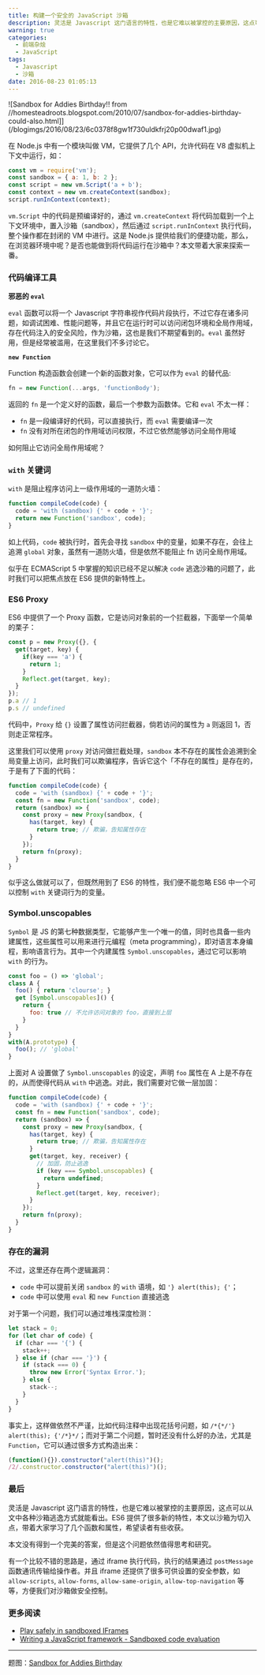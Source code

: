 ```yaml
---
title: 构建一个安全的 JavaScript 沙箱
description: 灵活是 Javascript 这门语言的特性，也是它难以被掌控的主要原因，这点可以从文中各种沙箱逃逸方式就能看出。ES6 提供了很多新的特性，本文以沙箱为切入点，带着大家学习了几个函数和属性，希望读者有些收获。
warning: true
categories:
  - 前端杂烩
  - JavaScript
tags:
  - Javascript
  - 沙箱
date: 2016-08-23 01:05:13
---
```


![Sandbox for Addies Birthday!! from //homesteadroots.blogspot.com/2010/07/sandbox-for-addies-birthday-could-also.html]](/blogimgs/2016/08/23/6c0378f8gw1f730uldkfrj20p00dwaf1.jpg)<!--<source src="http://ww1.sinaimg.cn/large/6c0378f8gw1f730uldkfrj20p00dwaf1.jpg">-->

在 Node.js 中有一个模块叫做 VM，它提供了几个 API，允许代码在 V8 虚拟机上下文中运行，如：

```javascript
const vm = require('vm');
const sandbox = { a: 1, b: 2 };
const script = new vm.Script('a + b');
const context = new vm.createContext(sandbox);
script.runInContext(context);
```

`vm.Script` 中的代码是预编译好的，通过 `vm.createContext` 将代码加载到一个上下文环境中，置入沙箱（sandbox），然后通过 `script.runInContext` 执行代码，整个操作都在封闭的 VM 中进行。这是 Node.js 提供给我们的便捷功能，那么，在浏览器环境中呢？是否也能做到将代码运行在沙箱中？本文带着大家来探索一番。

<!--more-->

### 代码编译工具

**邪恶的 `eval`**

`eval` 函数可以将一个 Javascript 字符串视作代码片段执行，不过它存在诸多问题，如调试困难、性能问题等，并且它在运行时可以访问闭包环境和全局作用域，存在代码注入的安全风险，作为沙箱，这也是我们不期望看到的。`eval` 虽然好用，但是经常被滥用，在这里我们不多讨论它。

**`new Function`**

Function 构造函数会创建一个新的函数对象，它可以作为 `eval` 的替代品:

```javascript
fn = new Function(...args, 'functionBody');
```

返回的 `fn` 是一个定义好的函数，最后一个参数为函数体。它和 `eval` 不太一样：

- `fn` 是一段编译好的代码，可以直接执行，而 `eval` 需要编译一次
- `fn` 没有对所在闭包的作用域访问权限，不过它依然能够访问全局作用域

如何阻止它访问全局作用域呢？

### `with` 关键词

`with` 是阻止程序访问上一级作用域的一道防火墙：

```javascript
function compileCode(code) {
  code = 'with (sandbox) {' + code + '}';
  return new Function('sandbox', code);
}
```

如上代码，`code` 被执行时，首先会寻找 `sandbox` 中的变量，如果不存在，会往上追溯 `global` 对象，虽然有一道防火墙，但是依然不能阻止 fn 访问全局作用域。

似乎在 ECMAScript 5 中掌握的知识已经不足以解决 `code` 逃逸沙箱的问题了，此时我们可以把焦点放在 ES6 提供的新特性上。

### ES6 Proxy

ES6 中提供了一个 Proxy 函数，它是访问对象前的一个拦截器，下面举一个简单的栗子：

```javascript
const p = new Proxy({}, {
  get(target, key) {
    if(key === 'a') {
      return 1;
    }
    Reflect.get(target, key);
  }
});
p.a // 1
p.s // undefined
```

代码中，`Proxy` 给 `{}` 设置了属性访问拦截器，倘若访问的属性为 `a` 则返回 1，否则走正常程序。

这里我们可以使用 `proxy` 对访问做拦截处理，`sandbox` 本不存在的属性会追溯到全局变量上访问，此时我们可以欺骗程序，告诉它这个「不存在的属性」是存在的，于是有了下面的代码：

```javascript
function compileCode(code) {
  code = 'with (sandbox) {' + code + '}';
  const fn = new Function('sandbox', code);
  return (sandbox) => {
    const proxy = new Proxy(sandbox, {
      has(target, key) {
        return true; // 欺骗，告知属性存在
      }
    });
    return fn(proxy);
  }
}
```

似乎这么做就可以了，但既然用到了 ES6 的特性，我们便不能忽略 ES6 中一个可以控制 `with` 关键词行为的变量。

### Symbol.unscopables

`Symbol` 是 JS 的第七种数据类型，它能够产生一个唯一的值，同时也具备一些内建属性，这些属性可以用来进行元编程（meta programming），即对语言本身编程，影响语言行为。其中一个内建属性 `Symbol.unscopables`，通过它可以影响 `with` 的行为。

```javascript
const foo = () => 'global';
class A {
  foo() { return 'clourse'; }
  get [Symbol.unscopables]() {
    return {
      foo: true // 不允许访问对象的 foo，直接到上层
    }
  }
}
with(A.prototype) {
  foo(); // 'global'
}
```

上面对 A 设置做了 `Symbol.unscopables` 的设定，声明 `foo` 属性在 A 上是不存在的，从而使得代码从 `with` 中逃逸。对此，我们需要对它做一层加固：

```javascript
function compileCode(code) {
  code = 'with (sandbox) {' + code + '}';
  const fn = new Function('sandbox', code);
  return (sandbox) => {
    const proxy = new Proxy(sandbox, {
      has(target, key) {
        return true; // 欺骗，告知属性存在
      }
      get(target, key, receiver) {
        // 加固，防止逃逸
        if (key === Symbol.unscopables) {
          return undefined; 
        }
        Reflect.get(target, key, receiver);
      }
    });
    return fn(proxy);
  }
}
```

### 存在的漏洞

不过，这里还存在两个逻辑漏洞：

- `code` 中可以提前关闭 `sandbox` 的 `with` 语境，如 `'} alert(this); {'`；
- `code` 中可以使用 `eval` 和 `new Function` 直接逃逸

对于第一个问题，我们可以通过堆栈深度检测：

```javascript
let stack = 0;
for (let char of code) {
  if (char === '{') {
    stack++;
  } else if (char === '}') {
    if (stack === 0) {
      throw new Error('Syntax Error.');
    } else {
      stack--;
    }
  }
}
```

事实上，这样做依然不严谨，比如代码注释中出现花括号问题，如 `/*{*/'} alert(this); {'/*}*/`；而对于第二个问题，暂时还没有什么好的办法，尤其是 `Function`，它可以通过很多方式构造出来：

```javascript
(function(){}).constructor("alert(this)")();
/2/.constructor.constructor("alert(this)")();
```

### 最后

灵活是 Javascript 这门语言的特性，也是它难以被掌控的主要原因，这点可以从文中各种沙箱逃逸方式就能看出。ES6 提供了很多新的特性，本文以沙箱为切入点，带着大家学习了几个函数和属性，希望读者有些收获。

本文没有得到一个完美的答案，但是这个问题依然值得思考和研究。

有一个比较不错的思路是，通过 iframe 执行代码，执行的结果通过 `postMessage` 函数通讯传输给操作者。并且 iframe 还提供了很多可供设置的安全参数，如 `allow-scripts`, `allow-forms`, `allow-same-origin`, `allow-top-navigation` 等等，方便我们对沙箱做安全控制。

### 更多阅读

- [Play safely in sandboxed IFrames](http://www.html5rocks.com/en/tutorials/security/sandboxed-iframes/)
- [Writing a JavaScript framework - Sandboxed code evaluation](https://blog.risingstack.com/writing-a-javascript-framework-sandboxed-code-evaluation/)

---

题图：[Sandbox for Addies Birthday](http://homesteadroots.blogspot.com/2010/07/sandbox-for-addies-birthday-could-also.html)